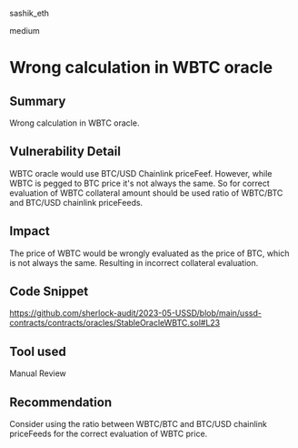 sashik_eth

medium

# Wrong calculation in WBTC oracle

## Summary

Wrong calculation in WBTC oracle.

## Vulnerability Detail

WBTC oracle would use BTC/USD Chainlink priceFeef. However, while WBTC is pegged to BTC price it's not always the same. So for correct evaluation of WBTC collateral amount should be used ratio of WBTC/BTC and BTC/USD chainlink priceFeeds.

## Impact

The price of WBTC would be wrongly evaluated as the price of BTC, which is not always the same. Resulting in incorrect collateral evaluation.

## Code Snippet

https://github.com/sherlock-audit/2023-05-USSD/blob/main/ussd-contracts/contracts/oracles/StableOracleWBTC.sol#L23

## Tool used

Manual Review

## Recommendation

Consider using the ratio between WBTC/BTC and BTC/USD chainlink priceFeeds for the correct evaluation of WBTC price.
